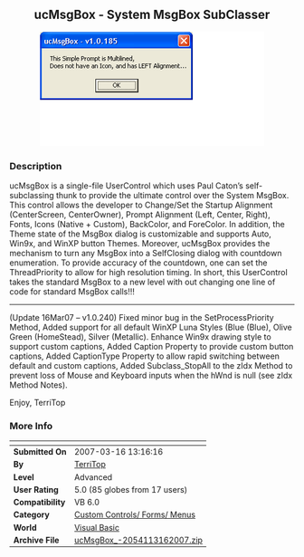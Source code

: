 ﻿<div align="center">

## ucMsgBox \- System MsgBox SubClasser

<img src="PIC20073161352293878.gif">
</div>

### Description

ucMsgBox is a single-file UserControl which uses Paul Caton&#8217;s self-subclassing thunk to provide the ultimate control over the System MsgBox. This control allows the developer to Change/Set the Startup Alignment (CenterScreen, CenterOwner), Prompt Alignment (Left, Center, Right), Fonts, Icons (Native + Custom), BackColor, and ForeColor. In addition, the Theme state of the MsgBox dialog is customizable and supports Auto, Win9x, and WinXP button Themes. Moreover, ucMsgBox provides the mechanism to turn any MsgBox into a SelfClosing dialog with countdown enumeration. To provide accuracy of the countdown, one can set the ThreadPriority to allow for high resolution timing. In short, this UserControl takes the standard MsgBox to a new level with out changing one line of code for standard MsgBox calls!!! 

----

(Update 16Mar07 &#8211; v1.0.240) Fixed minor bug in the SetProcessPriority Method, Added support for all default WinXP Luna Styles (Blue (Blue), Olive Green (HomeStead), Silver (Metallic). Enhance Win9x drawing style to support custom captions, Added Caption Property to provide custom button captions, Added CaptionType Property to allow rapid switching between default and custom captions, Added Subclass_StopAll to the zIdx Method to prevent loss of Mouse and Keyboard inputs when the hWnd is null (see zIdx Method Notes).

Enjoy, TerriTop
 
### More Info
 


<span>             |<span>
---                |---
**Submitted On**   |2007-03-16 13:16:16
**By**             |[TerriTop](https://github.com/Planet-Source-Code/PSCIndex/blob/master/ByAuthor/territop.md)
**Level**          |Advanced
**User Rating**    |5.0 (85 globes from 17 users)
**Compatibility**  |VB 6\.0
**Category**       |[Custom Controls/ Forms/  Menus](https://github.com/Planet-Source-Code/PSCIndex/blob/master/ByCategory/custom-controls-forms-menus__1-4.md)
**World**          |[Visual Basic](https://github.com/Planet-Source-Code/PSCIndex/blob/master/ByWorld/visual-basic.md)
**Archive File**   |[ucMsgBox\_\-2054113162007\.zip](https://github.com/Planet-Source-Code/territop-ucmsgbox-system-msgbox-subclasser__1-67387/archive/master.zip)








